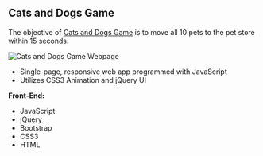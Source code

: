 
**Cats and Dogs Game**
--------------------

The objective of [Cats and Dogs Game](https://bernadetteestacio.site/projects/catsndogs-game/catsdogs) is to move all 10 pets to the pet store within 15 seconds.


![Cats and Dogs Game Webpage](https://bernadetteestacio.site/assets/img/portfolio/cats-&-dogs.png)


 - Single-page, responsive web app programmed with JavaScript
 - Utilizes CSS3 Animation and jQuery UI


**Front-End:**

 - JavaScript
 - jQuery
 - Bootstrap
 - CSS3
 - HTML
